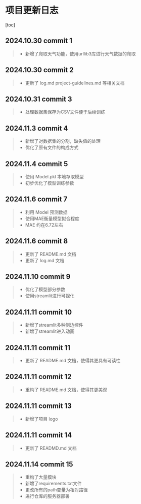 # 项目更新日志
[toc]
## 2024.10.30 commit 1
>* 新增了爬取天气功能，使用urllib3库进行天气数据的爬取
## 2024.10.30 commit 2
>* 更新了 log.md project-guidelines.md 等相关文档
## 2024.10.31 commit 3
>* 处理数据集保存为CSV文件便于后续训练
## 2024.11.3 commit 4
>* 新增了对数据集的分割，缺失值的处理
>* 优化了原有文件的构成方式
## 2024.11.4 commit 5
>* 使用 Model.pkl 本地存取模型
>* 初步优化了模型训练参数
## 2024.11.6 commit 7
>* 利用 Model 预测数据
>* 使用MAE衡量模型拟合程度
>* MAE 约在6.72左右
## 2024.11.6 commit 8
>* 更新了 README.md 文档
>* 更新了 log.md 文档
## 2024.11.10 commit 9
>* 优化了模型部分参数
>* 使用streamlit进行可视化
## 2024.11.11 commit 10
>* 新增了streamlit多种侧边控件
>* 新增了streamlit进入动画
## 2024.11.11 commit 11
>* 更新了 README.md 文档，使得其更具有可读性
## 2024.11.11 commit 12
>* 重构了 README.md 文档，使得其更美观
## 2024.11.11 commit 13
>* 新增了项目 logo
## 2024.11.11 commit 14
>* 更新了 READMD.md 文档
## 2024.11.14 commit 15
>* 重构了大量模块
>* 新增了requirements.txt文件
>* 更改所有的path变量为相对路径
>* 进行仓库的服务器部署